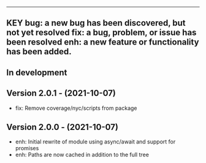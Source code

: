 ---------------------------------------------------------
KEY
bug: a new bug has been discovered, but not yet resolved
fix: a bug, problem, or issue has been resolved
enh: a new feature or functionality has been added.
---------------------------------------------------------

In development
--------------------------------

Version 2.0.1 - (2021-10-07)
--------------------------------
- fix: Remove coverage/nyc/scripts from package

Version 2.0.0 - (2021-10-07)
--------------------------------
- enh: Initial rewrite of module using async/await and support for promises
- enh: Paths are now cached in addition to the full tree